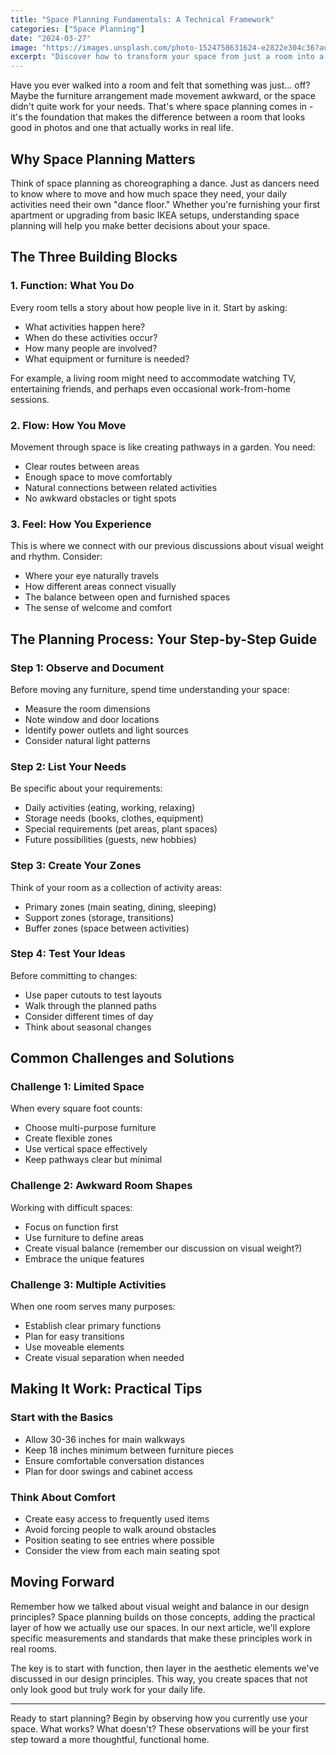 ```yaml
---
title: "Space Planning Fundamentals: A Technical Framework"
categories: ["Space Planning"]
date: "2024-03-27"
image: "https://images.unsplash.com/photo-1524758631624-e2822e304c36?auto=format&fit=crop&q=80&w=1920"
excerpt: "Discover how to transform your space from just a room into a well-planned environment that works for you. Learn the essential principles that professional designers use to create functional, flowing spaces."
---
```


Have you ever walked into a room and felt that something was just... off? Maybe the furniture arrangement made movement awkward, or the space didn't quite work for your needs. That's where space planning comes in - it's the foundation that makes the difference between a room that looks good in photos and one that actually works in real life.

## Why Space Planning Matters

Think of space planning as choreographing a dance. Just as dancers need to know where to move and how much space they need, your daily activities need their own "dance floor." Whether you're furnishing your first apartment or upgrading from basic IKEA setups, understanding space planning will help you make better decisions about your space.

## The Three Building Blocks

### 1. Function: What You Do
Every room tells a story about how people live in it. Start by asking:
- What activities happen here?
- When do these activities occur?
- How many people are involved?
- What equipment or furniture is needed?

For example, a living room might need to accommodate watching TV, entertaining friends, and perhaps even occasional work-from-home sessions.

### 2. Flow: How You Move
Movement through space is like creating pathways in a garden. You need:
- Clear routes between areas
- Enough space to move comfortably
- Natural connections between related activities
- No awkward obstacles or tight spots

### 3. Feel: How You Experience
This is where we connect with our previous discussions about visual weight and rhythm. Consider:
- Where your eye naturally travels
- How different areas connect visually
- The balance between open and furnished spaces
- The sense of welcome and comfort

## The Planning Process: Your Step-by-Step Guide

### Step 1: Observe and Document
Before moving any furniture, spend time understanding your space:
- Measure the room dimensions
- Note window and door locations
- Identify power outlets and light sources
- Consider natural light patterns

### Step 2: List Your Needs
Be specific about your requirements:
- Daily activities (eating, working, relaxing)
- Storage needs (books, clothes, equipment)
- Special requirements (pet areas, plant spaces)
- Future possibilities (guests, new hobbies)

### Step 3: Create Your Zones
Think of your room as a collection of activity areas:
- Primary zones (main seating, dining, sleeping)
- Support zones (storage, transitions)
- Buffer zones (space between activities)

### Step 4: Test Your Ideas
Before committing to changes:
- Use paper cutouts to test layouts
- Walk through the planned paths
- Consider different times of day
- Think about seasonal changes

## Common Challenges and Solutions

### Challenge 1: Limited Space
When every square foot counts:
- Choose multi-purpose furniture
- Create flexible zones
- Use vertical space effectively
- Keep pathways clear but minimal

### Challenge 2: Awkward Room Shapes
Working with difficult spaces:
- Focus on function first
- Use furniture to define areas
- Create visual balance (remember our discussion on visual weight?)
- Embrace the unique features

### Challenge 3: Multiple Activities
When one room serves many purposes:
- Establish clear primary functions
- Plan for easy transitions
- Use moveable elements
- Create visual separation when needed

## Making It Work: Practical Tips

### Start with the Basics
- Allow 30-36 inches for main walkways
- Keep 18 inches minimum between furniture pieces
- Ensure comfortable conversation distances
- Plan for door swings and cabinet access

### Think About Comfort
- Create easy access to frequently used items
- Avoid forcing people to walk around obstacles
- Position seating to see entries where possible
- Consider the view from each main seating spot

## Moving Forward

Remember how we talked about visual weight and balance in our design principles? Space planning builds on those concepts, adding the practical layer of how we actually use our spaces. In our next article, we'll explore specific measurements and standards that make these principles work in real rooms.

The key is to start with function, then layer in the aesthetic elements we've discussed in our design principles. This way, you create spaces that not only look good but truly work for your daily life.

---

Ready to start planning? Begin by observing how you currently use your space. What works? What doesn't? These observations will be your first step toward a more thoughtful, functional home. 
